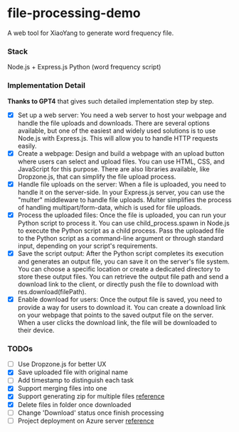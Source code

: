# file-processing-demo
A web tool for XiaoYang to generate word frequency file.

### Stack
Node.js + Express.js
Python (word frequency script)

### Implementation Detail

**Thanks to GPT4** that gives such detailed implementation step by step.

- [x] Set up a web server: You need a web server to host your webpage and handle the file uploads and downloads. There are several options available, but one of the easiest and widely used solutions is to use Node.js with Express.js. This will allow you to handle HTTP requests easily.
- [x] Create a webpage: Design and build a webpage with an upload button where users can select and upload files. You can use HTML, CSS, and JavaScript for this purpose. There are also libraries available, like Dropzone.js, that can simplify the file upload process.
- [x] Handle file uploads on the server: When a file is uploaded, you need to handle it on the server-side. In your Express.js server, you can use the "multer" middleware to handle file uploads. Multer simplifies the process of handling multipart/form-data, which is used for file uploads.
- [x] Process the uploaded files: Once the file is uploaded, you can run your Python script to process it. You can use child_process.spawn in Node.js to execute the Python script as a child process. Pass the uploaded file to the Python script as a command-line argument or through standard input, depending on your script's requirements.
- [x] Save the script output: After the Python script completes its execution and generates an output file, you can save it on the server's file system. You can choose a specific location or create a dedicated directory to store these output files. You can retrieve the output file path and send a download link to the client, or directly push the file to download with res.download(filePath). 
- [x] Enable download for users: Once the output file is saved, you need to provide a way for users to download it. You can create a download link on your webpage that points to the saved output file on the server. When a user clicks the download link, the file will be downloaded to their device.

### TODOs
- [ ] Use Dropzone.js for better UX
- [x] Save uploaded file with original name
- [ ] Add timestamp to distinguish each task
- [x] Support merging files into one
- [x] Support generating zip for multiple files [reference](https://www.geeksforgeeks.org/how-to-download-a-file-using-express-js/)
- [x] Delete files in folder once downloaded
- [ ] Change 'Download' status once finish processing
- [ ] Project deployment on Azure server [reference](https://learn.microsoft.com/en-us/azure/app-service/quickstart-nodejs?tabs=linux&pivots=development-environment-vscode)
